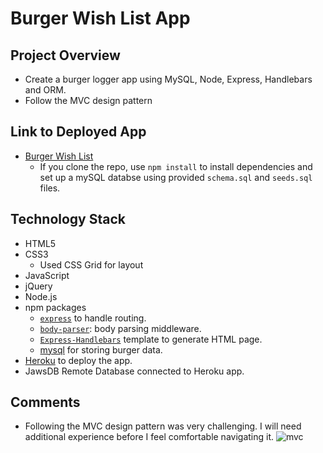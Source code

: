 # Burger Wish List App

## Project Overview
* Create a burger logger app using MySQL, Node, Express, Handlebars and ORM. 
* Follow the MVC design pattern

## Link to Deployed App
* [Burger Wish List](https://burger-wish-list.herokuapp.com/)
    * If you clone the repo, use `npm install` to install dependencies and set up a mySQL databse using provided `schema.sql` and `seeds.sql` files. 

## Technology Stack
* HTML5
* CSS3
    * Used CSS Grid for layout
* JavaScript 
* jQuery
* Node.js
* npm packages
    * [`express`](https://www.npmjs.com/package/mysql) to handle routing.
    * [`body-parser`](https://www.npmjs.com/package/body-parser): body parsing middleware.
    * [`Express-Handlebars`](https://www.npmjs.com/package/express-handlebars) template to generate HTML page.
    * [mysql](https://www.npmjs.com/package/mysql) for storing burger data.
* [Heroku](https://www.heroku.com/) to deploy the app.
* JawsDB Remote Database connected to Heroku app.

## Comments
* Following the MVC design pattern was very challenging. I will need additional experience before I feel comfortable navigating it.
![mvc](https://user-images.githubusercontent.com/31745567/36998874-0527e622-2084-11e8-8920-489fb700156e.png)


